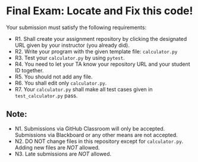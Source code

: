 # Final Exam: Locate and Fix this code!

Your submission must satisfy the following requirements:

* R1. Shall create your assignment repository by clicking the designated URL given by your instructor (you already did).
* R2. Write your program with the given template file: `calculator.py`
* R3. Test your `calculator.py` by using `pytest`.
* R4. You need to let your TA know your repository URL and your student ID together.
* R5. You should not add any file.
* R6. You shall edit only `calculator.py`.
* R7. Your `calculator.py` shall make all test cases given in `test_calculator.py` pass.


## Note:

* N1. Submissions via GitHub Classroom will only be accepted. Submissions via Blackboard or any other means are not accepted.
* N2. DO NOT change files in this repository except for `calculator.py`. Adding new files are *NOT* allowed.
* N3. Late submissions are *NOT* allowed.
